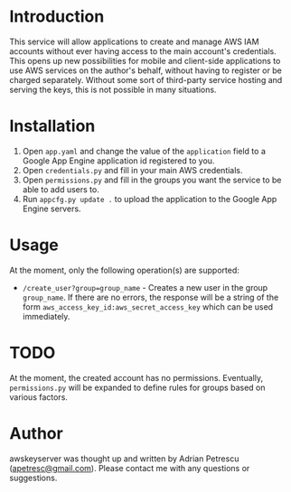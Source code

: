 Introduction
============

This service will allow applications to create and manage AWS IAM accounts without ever having access to the main account's credentials. This opens up new possibilities for mobile and client-side applications to use AWS services on the author's behalf, without having to register or be charged separately. Without some sort of third-party service hosting and serving the keys, this is not possible in many situations.

Installation
============

1. Open `app.yaml` and change the value of the `application` field to a Google App Engine application id registered to you.
2. Open `credentials.py` and fill in your main AWS credentials.
3. Open `permissions.py` and fill in the groups you want the service to be able to add users to.
3. Run `appcfg.py update .` to upload the application to the Google App Engine servers.

Usage
=====

At the moment, only the following operation(s) are supported:
    
* `/create_user?group=group_name` - Creates a new user in the group `group_name`. If there are no errors, the response will be a string of the form `aws_access_key_id:aws_secret_access_key` which can be used immediately.

TODO
====

At the moment, the created account has no permissions. Eventually, `permissions.py` will be expanded to define rules for groups based on various factors.

Author
======

awskeyserver was thought up and written by Adrian Petrescu (apetresc@gmail.com). Please contact me with any questions or suggestions.
